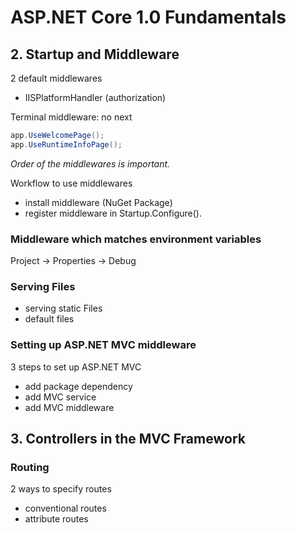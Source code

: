 # ASP.NET Core 1.0 Fundamentals

## 2. Startup and Middleware

2 default middlewares
- IISPlatformHandler (authorization)

Terminal middleware: no next

```cs
app.UseWelcomePage();
app.UseRuntimeInfoPage();

```

*Order of the middlewares is important.*

Workflow to use middlewares
- install middleware (NuGet Package)
- register middleware in Startup.Configure().

### Middleware which matches environment variables
Project -> Properties -> Debug

### Serving Files
- serving static Files
- default files

### Setting up ASP.NET MVC middleware
3 steps to set up ASP.NET MVC
- add package dependency
- add MVC service
- add MVC middleware

## 3. Controllers in the MVC Framework
### Routing
2 ways to specify routes
- conventional routes
- attribute routes
